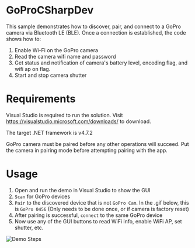 # GoProCSharpDev

This sample demonstrates how to discover, pair, and connect to a GoPro camera via Bluetooth LE (BLE). Once a connection is established, the code shows how to:

1. Enable Wi-Fi on the GoPro camera
2. Read the camera wifi name and password
3. Get status and notification of camera's battery level, encoding flag, and wifi ap on flag.
4. Start and stop camera shutter

# Requirements

Visual Studio is required to run the solution. Visit https://visualstudio.microsoft.com/downloads/ to download.

The target .NET framework is v4.7.2

GoPro camera must be paired before any other operations will succeed. Put the camera in pairing mode before attempting pairing with the app.

# Usage

1. Open and run the demo in Visual Studio to show the GUI
2. `Scan` for GoPro devices
3. `Pair` to the discovered device that is not `GoPro Cam`. In the .gif below, this is `GoPro 0456` (Only needs to be done once, or if camera is factory reset)
4. After pairing is successful, `connect` to the same GoPro device
5. Now use any of the GUI buttons to read WiFi info, enable WiFi AP, set shutter, etc.

![Demo Steps](../../../docs/assets/images/demos/csharp_demo.gif)

